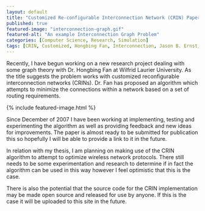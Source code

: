 ```yaml
---
layout: default
title: "Customized Re-configurable Interconnection Network (CRIN) Paper"
published: true
featured-image: "interconnection-graph.gif"
featured-alt: "An example Interconnection Graph Problem"
categories: [Computer Science, Research, Simulation]
tags: [CRIN, Customized, Hongbing Fan, Interconnection, Jason B. Ernst, Networks, Paper, Progress, Reconfigurable, Simulation]
---
```


Recently, I have begun working on a new research project dealing with some graph
theory with Dr. Hongbing Fan at Wilfrid Laurier University. As the title
suggests the problem works with customized reconfigurable interconnection
networks (CRINs). Dr. Fan has proposed an algorithm which attempts to minimize
the connections within a network based on a set of routing requirements.

{% include featured-image.html %}

Since December of 2007 I have been working at implementing, testing and
experimenting the algorithm as well as providing feedback and new ideas for
improvements. The paper is almost ready to be submitted for publication this so
hopefully I will be able to provide a link to it in the future.

In relation with my thesis, I am planning on making use of the CRIN algorithm
to attempt to optimize wireless network protocols. There still needs to be some
experimentation and research to determine if in fact the algorithm can be used
in this way however I feel optimistic that this is the case.

There is also the potential that the source code for the CRIN implementation
may be made open source and released for use by anyone. If this is the case it
will be uploaded to this site in the future.
